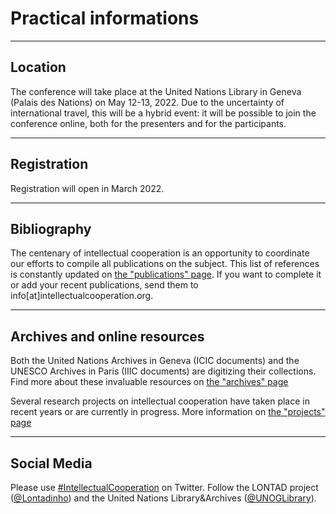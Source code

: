 # Practical informations

---

## Location
The conference will take place at the United Nations Library in Geneva (Palais des Nations) on May 12-13, 2022. Due to the uncertainty of international travel, this will be a hybrid event: it will be possible to join the conference online, both for the presenters and for the participants.

---

## Registration

Registration will open in March 2022. 

---

## Bibliography

The centenary of intellectual cooperation is an opportunity to coordinate our efforts to compile all publications on the subject. This list of references is constantly updated on [the "publications" page](http://intellectualcooperation.org/publications). If you want to complete it or add your recent publications, send them to info[at]intellectualcooperation.org. 

---

## Archives and online resources

Both the United Nations Archives in Geneva (ICIC documents) and the UNESCO Archives in Paris (IIIC documents) are digitizing their collections. Find more about these invaluable resources on [the "archives" page](http://intellectualcooperation.org/archives)

Several research projects on intellectual cooperation have taken place in recent years or are currently in progress. More information on [the "projects" page](https://intellectualcooperation.org/projects)

---

## Social Media

Please use [#IntellectualCooperation](https://twitter.com/search?q=%23IntellectualCooperation&src=typed_query&f=live) on Twitter. Follow the LONTAD project ([@Lontadinho](https://twitter.com/lontadinho)) and the United Nations Library&Archives ([@UNOGLibrary](https://twitter.com/UNOGLibrary)). 

